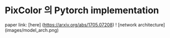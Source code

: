 # PixColor 의 Pytorch implementation

paper link: [here] (https://arxiv.org/abs/1705.07208)
! [network architecture] (images/model_arch.png)
